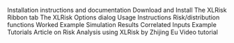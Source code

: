 Installation instructions and documentation
Download and Install
The XLRisk Ribbon tab
The XLRisk Options dialog
Usage Instructions
Risk/distribution functions
Worked Example
Simulation Results
Correlated Inputs Example
Tutorials
Article on Risk Analysis using XLRisk by Zhijing Eu
Video tutorial
